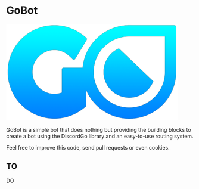 # GoBot

![GoBot logo](./images/go-bot-small.png)

GoBot is a simple bot that does nothing but providing the building blocks to create a bot using the DiscordGo library and an easy-to-use routing system.

Feel free to improve this code, send pull requests or even cookies.

## TO
DO